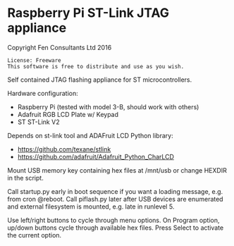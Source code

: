 Raspberry Pi ST-Link JTAG appliance
===================================

Copyright Fen Consultants Ltd 2016

    License: Freeware
    This software is free to distribute and use as you wish.

Self contained JTAG flashing appliance for ST microcontrollers.

Hardware configuration:

* Raspberry Pi (tested with model 3-B, should work with others)
* Adafruit RGB LCD Plate w/ Keypad
* ST ST-Link V2

Depends on st-link tool and ADAFruit LCD Python library:

* https://github.com/texane/stlink
* https://github.com/adafruit/Adafruit_Python_CharLCD

Mount USB memory key containing hex files at /mnt/usb or change HEXDIR
in the script.

Call startup.py early in boot sequence if you want a loading message,
e.g. from cron @reboot. Call piflash.py later after USB devices are
enumerated and external filesystem is mounted, e.g. late in runlevel 5.

Use left/right buttons to cycle through menu options. On Program option,
up/down buttons cycle through available hex files. Press Select to
activate the current option.
